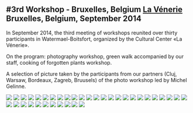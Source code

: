 #3rd Workshop - Bruxelles, Belgium
[La Vénerie](http://lavenerie.be)
Bruxelles, Belgium, September 2014
---
In September 2014, the third meeting of workshops reunited over thirty participants in Watermael-Boitsfort, organized by the Cultural Center «La Vénerie». 

On the program: photography workshop, green walk accompanied by our staff, cooking of forgotten plants workshop.

A selection of picture taken by the participants from our partners (Cluj, Warsaw, Bordeaux, Zagreb, Bruusels) of the photo workshop led by Michel Gelinne.

![](BruxellesPhotos/bruxelles_01.jpg)
![](BruxellesPhotos/bruxelles_02.jpg)
![](BruxellesPhotos/bruxelles_03.jpg)
![](BruxellesPhotos/bruxelles_04.jpg)
![](BruxellesPhotos/bruxelles_05.jpg)
![](BruxellesPhotos/bruxelles_06.jpg)
![](BruxellesPhotos/bruxelles_07.jpg)
![](BruxellesPhotos/bruxelles_08.jpg)
![](BruxellesPhotos/bruxelles_09.jpg)
![](BruxellesPhotos/bruxelles_10.jpg)
![](BruxellesPhotos/bruxelles_11.jpg)
![](BruxellesPhotos/bruxelles_12.jpg)
![](BruxellesPhotos/bruxelles_13.jpg)
![](BruxellesPhotos/bruxelles_14.jpg)
![](BruxellesPhotos/bruxelles_01.jpg)
![](BruxellesPhotos/bruxelles_01.jpg)
![](BruxellesPhotos/bruxelles_01.jpg)
![](BruxellesPhotos/bruxelles_01.jpg)
![](BruxellesPhotos/bruxelles_01.jpg)
![](BruxellesPhotos/bruxelles_01.jpg)
![](BruxellesPhotos/bruxelles_01.jpg)
![](BruxellesPhotos/bruxelles_01.jpg)
![](BruxellesPhotos/bruxelles_01.jpg)
![](BruxellesPhotos/bruxelles_01.jpg)
![](BruxellesPhotos/bruxelles_01.jpg)
![](BruxellesPhotos/bruxelles_01.jpg)
![](BruxellesPhotos/bruxelles_01.jpg)
![](BruxellesPhotos/bruxelles_01.jpg)
![](BruxellesPhotos/bruxelles_01.jpg)
![](BruxellesPhotos/bruxelles_01.jpg)
![](BruxellesPhotos/bruxelles_01.jpg)
![](BruxellesPhotos/bruxelles_01.jpg)
![](BruxellesPhotos/bruxelles_01.jpg)
![](BruxellesPhotos/bruxelles_01.jpg)
![](BruxellesPhotos/bruxelles_01.jpg)
![](BruxellesPhotos/bruxelles_01.jpg)
